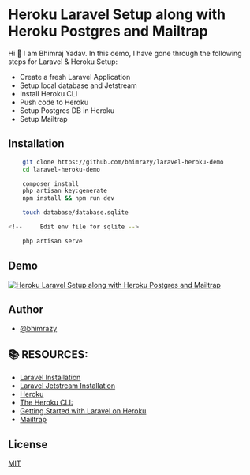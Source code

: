 
# Heroku Laravel Setup along with Heroku Postgres and Mailtrap

Hi 👏 I am Bhimraj Yadav. In this demo, I have gone through the following steps for Laravel & Heroku Setup:
 - Create a fresh Laravel Application
 - Setup local database and Jetstream
 - Install Heroku CLI 
 - Push code to Heroku
 - Setup Postgres DB in Heroku 
 - Setup Mailtrap


## Installation

```bash
    git clone https://github.com/bhimrazy/laravel-heroku-demo
    cd laravel-heroku-demo

    composer install 
    php artisan key:generate
    npm install && npm run dev

    touch database/database.sqlite

<!--     Edit env file for sqlite -->

    php artisan serve
```
    
## Demo

[![Heroku Laravel Setup along with Heroku Postgres and Mailtrap](http://i3.ytimg.com/vi/EwCney9fX2M/maxresdefault.jpg)](https://www.youtube.com/watch?v=EwCney9fX2M)

 
## Author

- [@bhimrazy](https://www.github.com/bhimrazy)

  
## 📚 RESOURCES:
- [Laravel Installation]( https://laravel.com/docs/8.x/installation)
- [Laravel Jetstream Installation]( https://jetstream.laravel.com/2.x/installation.html )
- [Heroku](https://www.heroku.com)
- [The Heroku CLI:](https://devcenter.heroku.com/articles/heroku-cli)
- [Getting Started with Laravel on Heroku](https://devcenter.heroku.com/articles/getting-started-with-laravel)
- [Mailtrap](https://mailtrap.io)
## License

[MIT](https://github.com/bhimrazy/laravel-heroku-demo/blob/master/LICENSE)

  
